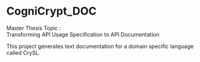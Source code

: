 # CogniCrypt_DOC
    
 Master Thesis Topic :    
    Transforming API Usage
Specification to API Documentation

This project generates text documentation for a domain specific language called CrySL.
